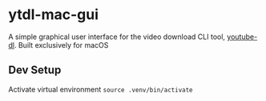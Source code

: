 # ytdl-mac-gui
A simple graphical user interface for the video download CLI tool, [youtube-dl](https://github.com/ytdl-org/youtube-dl). Built exclusively for macOS


## Dev Setup

Activate virtual environment
`source .venv/bin/activate`